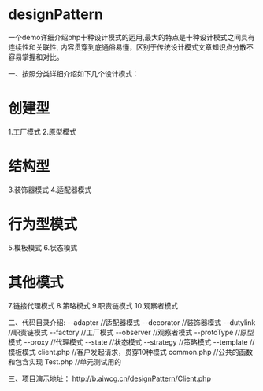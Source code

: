 # designPattern
 一个demo详细介绍php十种设计模式的运用,最大的特点是十种设计模式之间具有连续性和关联性, 内容贯穿到底通俗易懂，区别于传统设计模式文章知识点分散不容易掌握和对比。

一、按照分类详细介绍如下几个设计模式：
<h1>创建型</h1>
	1.工厂模式
	2.原型模式
<h1>结构型</h1>
    3.装饰器模式
    4.适配器模式
<h1>行为型模式</h1>
    5.模板模式
    6.状态模式
<h1>其他模式</h1>
    7.链接代理模式
    8.策略模式
    9.职责链模式
    10.观察者模式

二、代码目录介绍:
--adapter //适配器模式
--decorator //装饰器模式
--dutylink //职责链模式
--factory //工厂模式
--observer //观察者模式
--protoType //原型模式
--proxy //代理模式
--state //状态模式
--strategy //策略模式
--template //模板模式
client.php //客户发起请求，贯穿10种模式
common.php //公共的函数和包含实现
Test.php //单元测试用的

三、项目演示地址：
http://b.aiwcg.cn/designPattern/Client.php